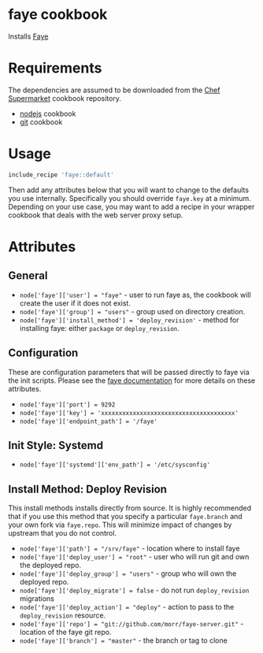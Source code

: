 faye cookbook
================

Installs [Faye](https://github.com/shikimori/faye-server/)

Requirements
============

The dependencies are assumed to be downloaded from the [Chef Supermarket](https://supermarket.chef.io/) cookbook repository.

* [nodejs](https://supermarket.chef.io/cookbooks/nodejs/) cookbook
* [git](https://supermarket.chef.io/cookbooks/git/) cookbook

Usage
=====

```ruby
include_recipe 'faye::default'
```

Then add any attributes below that you will want to change to the defaults you use internally. Specifically you should override `faye.key` at a minimum.
Depending on your use case, you may want to add a recipe in your wrapper cookbook that deals with the web server proxy setup.

Attributes
==========

## General 

* `node['faye']['user'] = "faye"` - user to run faye as, the cookbook will create the user if it does not exist.
* `node['faye']['group'] = "users"` - group used on directory creation.
* `node['faye']['install_method'] = 'deploy_revision'` - method for installing faye: either `package` or `deploy_revision`.

## Configuration

These are configuration parameters that will be passed directly to faye via the init scripts.
Please see the [faye documentation](https://github.com/atmos/faye#configuration) for more details on these attributes.

* `node['faye']['port'] = 9292`
* `node['faye']['key'] = 'xxxxxxxxxxxxxxxxxxxxxxxxxxxxxxxxxxxxxx'`
* `node['faye']['endpoint_path'] = '/faye'`

## Init Style: Systemd

* `node['faye']['systemd']['env_path'] = '/etc/sysconfig'`

## Install Method: Deploy Revision

This install methods installs directly from source. It is highly recommended that if you use this method that you specify a particular `faye.branch` and
your own fork via `faye.repo`. This will minimize impact of changes by upstream that you do not control.

* `node['faye']['path'] = "/srv/faye"` - location where to install faye
* `node['faye']['deploy_user'] = "root"` - user who will run git and own the deployed repo.
* `node['faye']['deploy_group'] = "users"` - group who will own the deployed repo.
* `node['faye']['deploy_migrate'] = false` - do not run `deploy_revision` migrations
* `node['faye']['deploy_action'] = "deploy"` - action to pass to the `deploy_revision` resource.
* `node['faye']['repo'] = "git://github.com/morr/faye-server.git"` - location of the faye git repo.
* `node['faye']['branch'] = "master"` - the branch or tag to clone
